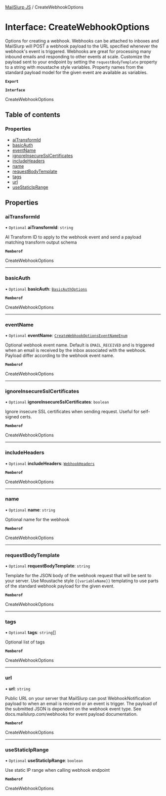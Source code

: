 [MailSlurp JS](../README.md) / CreateWebhookOptions

# Interface: CreateWebhookOptions

Options for creating a webhook. Webhooks can be attached to inboxes and MailSlurp will POST a webhook payload to the URL specified whenever the webhook's event is triggered. Webhooks are great for processing many inbound emails and responding to other events at scale. Customize the payload sent to your endpoint by setting the `requestBodyTemplate` property to a string with moustache style variables. Property names from the standard payload model for the given event are available as variables.

**`Export`**

**`Interface`**

CreateWebhookOptions

## Table of contents

### Properties

- [aiTransformId](CreateWebhookOptions.md#aitransformid)
- [basicAuth](CreateWebhookOptions.md#basicauth)
- [eventName](CreateWebhookOptions.md#eventname)
- [ignoreInsecureSslCertificates](CreateWebhookOptions.md#ignoreinsecuresslcertificates)
- [includeHeaders](CreateWebhookOptions.md#includeheaders)
- [name](CreateWebhookOptions.md#name)
- [requestBodyTemplate](CreateWebhookOptions.md#requestbodytemplate)
- [tags](CreateWebhookOptions.md#tags)
- [url](CreateWebhookOptions.md#url)
- [useStaticIpRange](CreateWebhookOptions.md#usestaticiprange)

## Properties

### aiTransformId

• `Optional` **aiTransformId**: `string`

AI Transform ID to apply to the webhook event and send a payload matching transform output schema

**`Memberof`**

CreateWebhookOptions

___

### basicAuth

• `Optional` **basicAuth**: [`BasicAuthOptions`](BasicAuthOptions.md)

**`Memberof`**

CreateWebhookOptions

___

### eventName

• `Optional` **eventName**: [`CreateWebhookOptionsEventNameEnum`](../enums/CreateWebhookOptionsEventNameEnum.md)

Optional webhook event name. Default is `EMAIL_RECEIVED` and is triggered when an email is received by the inbox associated with the webhook. Payload differ according to the webhook event name.

**`Memberof`**

CreateWebhookOptions

___

### ignoreInsecureSslCertificates

• `Optional` **ignoreInsecureSslCertificates**: `boolean`

Ignore insecure SSL certificates when sending request. Useful for self-signed certs.

**`Memberof`**

CreateWebhookOptions

___

### includeHeaders

• `Optional` **includeHeaders**: [`WebhookHeaders`](WebhookHeaders.md)

**`Memberof`**

CreateWebhookOptions

___

### name

• `Optional` **name**: `string`

Optional name for the webhook

**`Memberof`**

CreateWebhookOptions

___

### requestBodyTemplate

• `Optional` **requestBodyTemplate**: `string`

Template for the JSON body of the webhook request that will be sent to your server. Use Moustache style `{{variableName}}` templating to use parts of the standard webhook payload for the given event.

**`Memberof`**

CreateWebhookOptions

___

### tags

• `Optional` **tags**: `string`[]

Optional list of tags

**`Memberof`**

CreateWebhookOptions

___

### url

• **url**: `string`

Public URL on your server that MailSlurp can post WebhookNotification payload to when an email is received or an event is trigger. The payload of the submitted JSON is dependent on the webhook event type. See docs.mailslurp.com/webhooks for event payload documentation.

**`Memberof`**

CreateWebhookOptions

___

### useStaticIpRange

• `Optional` **useStaticIpRange**: `boolean`

Use static IP range when calling webhook endpoint

**`Memberof`**

CreateWebhookOptions
